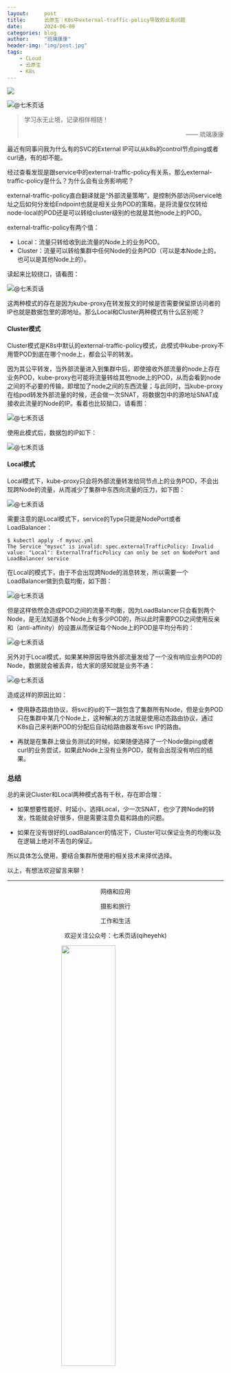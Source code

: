 ```yaml
---
layout:     post
title:      云原生｜K8s中external-traffic-policy导致的业务问题
date:       2024-06-09
categories: blog
author:     "琉璃康康"
header-img: "img/post.jpg"
tags:
    - CLoud
    - 云原生
    - K8s
---
```


<style>
img{
  display:block;
  margin:0
  auto;
}
</style>

<meta name="referrer" content="never">

![][0]

![@七禾页话][1]

> 学习永无止境，记录相伴相随！
> <p align="right">—— 琉璃康康</p>

最近有同事问我为什么有的SVC的External IP可以从k8s的control节点ping或者curl通，有的却不能。

经过查看发现是跟service中的external-traffic-policy有关系，那么external-traffic-policy是什么？为什么会有业务影响呢？

external-traffic-policy直白翻译就是“外部流量策略”，是控制外部访问service地址之后如何分发给Endpoint也就是相关业务POD的策略，是将流量仅仅转给node-local的POD还是可以转给cluster级别的也就是其他node上的POD。

external-traffic-policy有两个值：
- Local：流量只转给收到此流量的Node上的业务POD。
- Cluster：流量可以转给集群中任何Node的业务POD（可以是本Node上的，也可以是其他Node上的）。

读起来比较绕口，请看图：

![@七禾页话][2]

这两种模式的存在是因为kube-proxy在转发报文的时候是否需要保留原访问者的IP也就是数据包里的源地址。那么Local和Cluster两种模式有什么区别呢？

#### Cluster模式

Cluster模式是K8s中默认的external-traffic-policy模式，此模式中kube-proxy不用管POD到底在哪个node上，都会公平的转发。

因为其公平转发，当外部流量进入到集群中后，即使接收外部流量的node上存在业务POD，kube-proxy也可能将流量转给其他node上的POD，从而会看到node之间的不必要的传输，即增加了node之间的东西流量；与此同时，当kube-proxy在给pod转发外部流量的时候，还会做一次SNAT，将数据包中的源地址SNAT成接收此流量的Node的IP。看着也比较拗口，请看图：

![@七禾页话][3]

使用此模式后，数据包的IP如下：

![@七禾页话][4]

#### Local模式

Local模式下，kube-proxy只会将外部流量转发给同节点上的业务POD，不会出现跨Node的流量，从而减少了集群中东西向流量的压力，如下图：

![@七禾页话][5]

需要注意的是Local模式下，service的Type只能是NodePort或者LoadBalancer：

```
$ kubectl apply -f mysvc.yml
The Service "mysvc" is invalid: spec.externalTrafficPolicy: Invalid value: "Local": ExternalTrafficPolicy can only be set on NodePort and LoadBalancer service
```

在Local的模式下，由于不会出现跨Node的消息转发，所以需要一个LoadBalancer做到负载均衡，如下图：

![@七禾页话][6]

但是这样依然会造成POD之间的流量不均衡，因为LoadBalancer只会看到两个Node，是无法知道各个Node上有多少POD的，所以此时需要POD之间使用反亲和（anti-affinity）的设置从而保证每个Node上的POD是平均分布的：

![@七禾页话][7]

另外对于Local模式，如果某种原因导致外部流量发给了一个没有响应业务POD的Node，数据就会被丢弃，给大家的感知就是业务不通：

![@七禾页话][8]

造成这样的原因比如：
- 使用静态路由协议，将svc的ip的下一跳包含了集群所有Node，但是业务POD只在集群中某几个Node上，这种解决的方法就是使用动态路由协议，通过K8s自己来判断POD的分配后自动给路由器发布svc IP的路由。

- 再就是在集群上做业务测试的时候，如果随便选择了一个Node做ping或者curl的业务尝试，如果此Node上没有业务POD，就有会出现没有响应的结果。

### 总结

总的来说Cluster和Local两种模式各有千秋，存在即合理：

- 如果想要性能好、时延小，选择Local，少一次SNAT，也少了跨Node的转发，性能就会好很多，但是需要注意负载和路由的问题。

- 如果在没有很好的LoadBalancer的情况下，Cluster可以保证业务的均衡以及在逻辑上绝对不丢包的保证。

所以具体怎么使用，要结合集群所使用的相关技术来择优选择。

以上，有想法欢迎留言来聊！

------------
<p align="center">网络和应用</p>
<p align="center">摄影和旅行</p>
<p align="center">工作和生活</p>
<p align="center">欢迎关注公众号：七禾页话(qiheyehk)</p>
<img src="https://mmbiz.qpic.cn/mmbiz_jpg/QqiaFS6NT0eAaCjLpPgUZricqK7lIOO3hYEYIbjibRlYaiaTsib0reaQfQTmaibVw2QqZLibBWpCHJdg0v3V7yX8sQgWw/0?wx_fmt=jpeg" width="50%"/>


[0]: http://mmbiz.qpic.cn/mmbiz_gif/QqiaFS6NT0eCHicr2j8v4oD4rClUscedr9r55alibqTP1e9kss3HO7voULLsEv4yicuFFy0IJJeLAzX88yzyU9VTgA/640?wx_fmt=gif


[1]: https://mmbiz.qpic.cn/mmbiz_jpg/QqiaFS6NT0eBGYDy2fxoHGcuvLEMRByib2MTnQcbHT00q8hpGoWrBZvXEjVnDepGymmaNazlLoUGicXRBZpBoW0Xg/640?wx_fmt=jpeg&amp;from=appmsg


[2]: https://mmbiz.qpic.cn/mmbiz_png/QqiaFS6NT0eBGYDy2fxoHGcuvLEMRByib2gejW6mMzNibjCibjOqejaohPMm3HXH1Ep6ybpb2PsCbfgicskiccIiczH5A/640?wx_fmt=png&amp;from=appmsg


[3]: https://mmbiz.qpic.cn/mmbiz_png/QqiaFS6NT0eBGYDy2fxoHGcuvLEMRByib2PZT1lWIqEANPmjMfZgf52h7cPicEbmTf2at37bIw8beo2zCaEl0L2mQ/640?wx_fmt=png&amp;from=appmsg


[4]: https://mmbiz.qpic.cn/mmbiz_png/QqiaFS6NT0eBGYDy2fxoHGcuvLEMRByib2fu7kfwzurQ7iaYU7YykR9oyy7zv7COzg9QCKHrCKL9LfDVxmCopocgQ/640?wx_fmt=png&amp;from=appmsg


[5]: https://mmbiz.qpic.cn/mmbiz_png/QqiaFS6NT0eBGYDy2fxoHGcuvLEMRByib24aOY1YyQwNy05CLGZcjib6QIcmk49iaIE9BF5hngygyUPxz1Ngw9wB0Q/640?wx_fmt=png&amp;from=appmsg


[6]: https://mmbiz.qpic.cn/mmbiz_png/QqiaFS6NT0eBGYDy2fxoHGcuvLEMRByib2clM5lO6RbafsP1n4qhDLRbLxSXQkV71qSNUqp8t5uf0Hje4nua5ljw/640?wx_fmt=png&amp;from=appmsg


[7]: https://mmbiz.qpic.cn/mmbiz_png/QqiaFS6NT0eBGYDy2fxoHGcuvLEMRByib2b1WrociciatHelqykyNhJoynvibcAKJrIDC9LwGYhDeEVP6HHboSyQKcg/640?wx_fmt=png&amp;from=appmsg


[8]: https://mmbiz.qpic.cn/mmbiz_png/QqiaFS6NT0eBGYDy2fxoHGcuvLEMRByib2gDy86Kibu4dlW4pkuGb1mpOv2JThEciatYwENmKZ3KAMJ2cTRgG5CVicQ/640?wx_fmt=png&amp;from=appmsg


